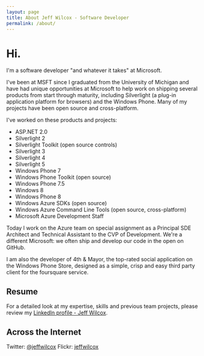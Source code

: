 ```yaml
---
layout: page
title: About Jeff Wilcox - Software Developer
permalink: /about/
---
```

# Hi.

I'm a software developer "and whatever it takes" at Microsoft.

I've been at MSFT since I graduated from the University of Michigan and have had unique opportunities at Microsoft to help work on shipping several products from start through maturity, including Silverlight (a plug-in application platform for browsers) and the Windows Phone. Many of my projects have been open source and cross-platform.

I've worked on these products and projects:

- ASP.NET 2.0
- Silverlight 2
- Silverlight Toolkit (open source controls)
- Silverlight 3
- Silverlight 4
- Silverlight 5
- Windows Phone 7
- Windows Phone Toolkit (open source)
- Windows Phone 7.5
- Windows 8
- Windows Phone 8
- Windows Azure SDKs (open source)
- Windows Azure Command Line Tools (open source, cross-platform)
- Microsoft Azure Development Staff

Today I work on the Azure team on special assignment as a Principal SDE Architect and Technical Assistant to the CVP of Development. We're a different Microsoft: we often ship and develop our code in the open on GitHub.

I am also the developer of 4th &amp; Mayor, the top-rated social application on the Windows Phone Store, designed as a simple, crisp and easy third party client for the foursquare service.

## Resume

For a detailed look at my expertise, skills and previous team projects, please review my [LinkedIn profile - 
Jeff Wilcox](http://linkedin.com/in/jeffreywilcox).

## Across the Internet

Twitter: [@jeffwilcox](https://twitter.com/jeffwilcox)
Flickr: [jeffwilcox](http://www.flickr.com/photos/jeffwilcox)